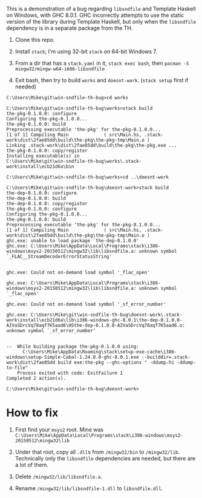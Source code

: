 This is a demonstration of a bug regarding `libsndfile` and Template Haskell on Windows, with GHC 8.0.1. GHC incorrectly attempts to use the static version of the library during Template Haskell, but only when the `libsndfile` dependency is in a separate package from the TH.

1. Clone this repo.

2. Install `stack`; I'm using 32-bit `stack` on 64-bit Windows 7.

3. From a dir that has a `stack.yaml` in it, `stack exec bash`, then `pacman -S mingw32/mingw-w64-i686-libsndfile`

4. Exit bash, then try to build `works` and `doesnt-work`. (`stack setup` first if needed)

```
C:\Users\Mike\git\win-sndfile-th-bug>cd works

C:\Users\Mike\git\win-sndfile-th-bug\works>stack build
the-pkg-0.1.0.0: configure
Configuring the-pkg-0.1.0.0...
the-pkg-0.1.0.0: build
Preprocessing executable 'the-pkg' for the-pkg-0.1.0.0...
[1 of 1] Compiling Main             ( src\Main.hs, .stack-work\dist\2fae85dd\build\the-pkg\the-pkg-tmp\Main.o )
Linking .stack-work\dist\2fae85dd\build\the-pkg\the-pkg.exe ...
the-pkg-0.1.0.0: copy/register
Installing executable(s) in
C:\Users\Mike\git\win-sndfile-th-bug\works\.stack-work\install\ecb21d6a\bin

C:\Users\Mike\git\win-sndfile-th-bug\works>cd ..\doesnt-work

C:\Users\Mike\git\win-sndfile-th-bug\doesnt-work>stack build
the-dep-0.1.0.0: configure
the-dep-0.1.0.0: build
the-dep-0.1.0.0: copy/register
the-pkg-0.1.0.0: configure
Configuring the-pkg-0.1.0.0...
the-pkg-0.1.0.0: build
Preprocessing executable 'the-pkg' for the-pkg-0.1.0.0...
[1 of 1] Compiling Main             ( src\Main.hs, .stack-work\dist\2fae85dd\build\the-pkg\the-pkg-tmp\Main.o )
ghc.exe: unable to load package `the-dep-0.1.0.0'
ghc.exe: C:\Users\Mike\AppData\Local\Programs\stack\i386-windows\msys2-20150512\mingw32\lib\libsndfile.a: unknown symbol `_FLAC__StreamDecoderErrorStatusString'


ghc.exe: Could not on-demand load symbol '_flac_open'

ghc.exe: C:\Users\Mike\AppData\Local\Programs\stack\i386-windows\msys2-20150512\mingw32\lib\libsndfile.a: unknown symbol `_flac_open'

ghc.exe: Could not on-demand load symbol '_sf_error_number'

ghc.exe: C:\Users\Mike\git\win-sndfile-th-bug\doesnt-work\.stack-work\install\ecb21d6a\lib\i386-windows-ghc-8.0.1\the-dep-0.1.0.0-AIVaSDrcVq78aqf7K5aad6\HSthe-dep-0.1.0.0-AIVaSDrcVq78aqf7K5aad6.o: unknown symbol `_sf_error_number'


--  While building package the-pkg-0.1.0.0 using:
      C:\Users\Mike\AppData\Roaming\stack\setup-exe-cache\i386-windows\setup-Simple-Cabal-1.24.0.0-ghc-8.0.1.exe --builddir=.stack-work\dist\2fae85dd build exe:the-pkg --ghc-options " -ddump-hi -ddump-to-file"
    Process exited with code: ExitFailure 1
Completed 2 action(s).

C:\Users\Mike\git\win-sndfile-th-bug\doesnt-work>
```

# How to fix

1. First find your `msys2` root. Mine was `C:\Users\Mike\AppData\Local\Programs\stack\i386-windows\msys2-20150512\mingw32\lib`

2. Under that root, copy all `.dll`s from `/mingw32/bin` to `/mingw32/lib`. Technically only the `libsndfile` dependencies are needed, but there are a lot of them.

3. Delete `/mingw32/lib/libsndfile.a`.

4. Rename `/mingw32/lib/libsndfile-1.dll` to `libsndfile.dll`.
